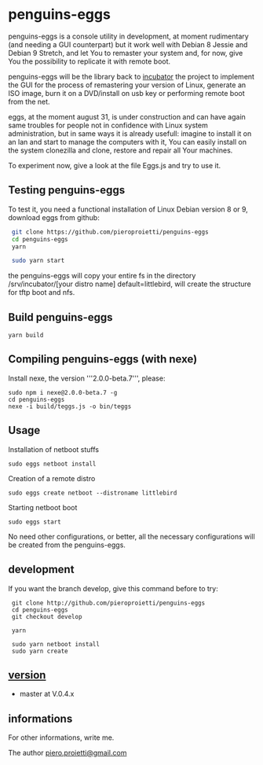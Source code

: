 # penguins-eggs

penguins-eggs is a console utility in development, at moment rudimentary (and needing a GUI counterpart) but it work well with Debian 8 Jessie and Debian 9 Stretch, and let You to remaster your system and, for now, give You the possibility to replicate it with remote boot.

penguins-eggs will be the library back  to [incubator](http://github.com/pieroproietti/incubator) the project to implement the GUI for the process of remastering your version of Linux, generate an ISO image, burn it on a DVD/install on usb key or performing remote boot from the net.

eggs, at the moment august 31, is under construction and can have again same troubles for people not in confidence with Linux system administration, but in same ways it is already usefull: imagine to install it on an lan and start to manage the computers with it, You can easily install on the system clonezilla and clone, restore and repair all Your machines.

To experiment now, give a look at the file Eggs.js and try to use it.

## Testing penguins-eggs

To test it, you need a functional installation of Linux Debian version 8 or 9, download eggs from github:
``` bash
 git clone https://github.com/pieroproietti/penguins-eggs
 cd penguins-eggs
 yarn
```

``` bash
 sudo yarn start
```
the penguins-eggs will copy your entire fs in the directory /srv/incubator/[your distro name]
 default=littlebird, will create the structure for tftp boot and nfs.

## Build penguins-eggs
```
yarn build
```

## Compiling penguins-eggs (with nexe)

Install nexe, the version '''2.0.0-beta.7''', please:
```
sudo npm i nexe@2.0.0-beta.7 -g
cd penguins-eggs
nexe -i build/teggs.js -o bin/teggs
```

## Usage
Installation of netboot stuffs
```
sudo eggs netboot install
```
Creation of a remote distro
```
sudo eggs create netboot --distroname littlebird
```
Starting netboot boot

```
sudo eggs start
```

No need other configurations, or better, all the necessary configurations will be created from the penguins-eggs.

## development
If you want the branch develop, give this command before to try:
```
 git clone http://github.com/pieroproietti/penguins-eggs
 cd penguins-eggs
 git checkout develop

 yarn

 sudo yarn netboot install
 sudo yarn create
```
## [version](src/lib/README.md)
* master at V.0.4.x

## informations
For other informations, write me.

The author
piero.proietti@gmail.com
